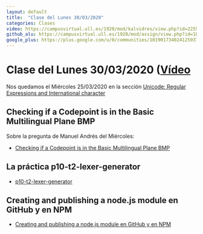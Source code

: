 ```yaml
---
layout: default
title:  "Clase del Lunes 30/03/2020"
categories: Clases
video: https://campusvirtual.ull.es/1920/mod/kalvidres/view.php?id=225524
github_alu: https://campusvirtual.ull.es/1920/mod/assign/view.php?id=187733
google_plus: https://plus.google.com/u/0/communities/101901734024125937720
---
```


# Clase del Lunes 30/03/2020 ([Vídeo]({{page.video}})

Nos quedamos el Miércoles 25/03/2020 en la sección [Unicode: Regular Expressions and International character](tema2-expresiones-regulares-y-analisis-lexico/#unicode-regular-expressions-and-international-characters)

## Checking if a Codepoint is in the Basic Multilingual Plane BMP

Sobre la pregunta de Manuel Andrés del Miércoles:

* [Checking if a Codepoint is in the Basic Multilingual Plane BMP](https://ull-esit-pl-1819.github.io/introduccion/tema2-expresiones-regulares-y-analisis-lexico/#checking-if-a-codepoint-is-in-the-basic-multilingual-plane-bmp)


## La práctica p10-t2-lexer-generator

* [p10-t2-lexer-generator]({{site.baseurl}}/tema2-expresiones-regulares-y-analisis-lexico/practicas/p10-t2-lexer-generator/)

## Creating and publishing a node.js module en GitHub y en NPM

* [Creating and publishing a node.js module en GitHub y en NPM]({{site.baseurl}}/tema1-introduccion-a-javascript/creating-and-publishing-npm-module)

